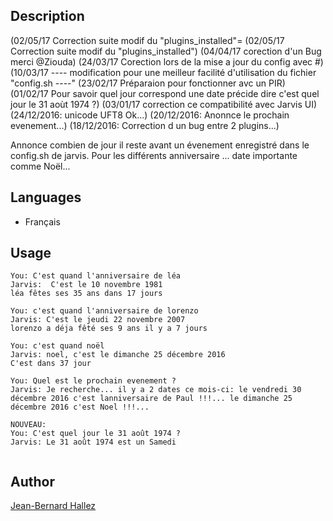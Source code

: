 <!---
IMPORTANT
=========
This README.md is displayed in the WebStore as well as within Jarvis app
Please do not change the structure of this file
Fill-in Description, Usage & Author sections
Make sure to rename the [en] folder into the language code your plugin is written in (ex: fr, es, de, it...)
For multi-language plugin:
- clone the language directory and translate commands/functions.sh
- optionally write the Description / Usage sections in several languages
-->
## Description
(02/05/17 Correction suite modif du "plugins_installed"=
(02/05/17 Correction suite modif du "plugins_installed")
(04/04/17 corection d'un Bug merci @Ziouda)
(24/03/17 Corection lors de la mise a jour du config avec #)
(10/03/17 ---- modification pour une meilleur facilité d'utilisation du fichier "config.sh ----"
(23/02/17 Préparaion pour fonctionner avc un PIR)
(01/02/17 Pour savoir quel jour correspond une date précide dire c'est quel jour le 31 aoùt 1974 ?)
(03/01/17 correction ce compatibilité avec Jarvis UI)
(24/12/2016: unicode UFT8 Ok...)
(20/12/2016: Anonnce le prochain evenement...)
(18/12/2016: Correction d un bug entre 2 plugins...)

Annonce combien de jour il reste avant un évenement enregistré dans le config.sh de jarvis.
Pour les différents anniversaire ... date importante comme Noël...

## Languages

* Français

## Usage
```
You: C'est quand l'anniversaire de léa
Jarvis:  C'est le 10 novembre 1981
léa fêtes ses 35 ans dans 17 jours

You: c'est quand l'anniversaire de lorenzo
Jarvis: C'est le jeudi 22 novembre 2007
lorenzo a déja fêté ses 9 ans il y a 7 jours

You: c'est quand noël
Jarvis: noel, c'est le dimanche 25 décembre 2016
C'est dans 37 jour

You: Quel est le prochain evenement ?
Jarvis: Je recherche... il y a 2 dates ce mois-ci: le vendredi 30 décembre 2016 c'est lanniversaire de Paul !!!... le dimanche 25 décembre 2016 c'est Noel !!!...

NOUVEAU: 
You: C'est quel jour le 31 août 1974 ?
Jarvis: Le 31 août 1974 est un Samedi


```
## Author
[Jean-Bernard Hallez](https://github.com/Jean-Bernard-Hallez/jarvis-cestquand)
